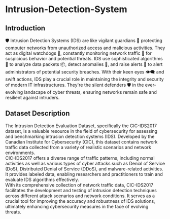 # Intrusion-Detection-System
## Introduction
🛡️ Intrusion Detection Systems (IDS) are like vigilant guardians 👀 protecting computer networks from unauthorized access and malicious activities. They act as digital watchdogs 🐾, constantly monitoring network traffic 📡 for suspicious behavior and potential threats. IDS use sophisticated algorithms 🧠 to analyze data packets 📦, detect anomalies 🚨, and raise alerts 🚩 to alert administrators of potential security breaches. With their keen eyes 👁️‍🗨️ and swift actions, IDS play a crucial role in maintaining the integrity and security of modern IT infrastructures. They're the silent defenders 🛡️ in the ever-evolving landscape of cyber threats, ensuring networks remain safe and resilient against intruders.
## Dataset Description
The Intrusion Detection Evaluation Dataset, specifically the CIC-IDS2017 dataset, is a valuable resource in the field of cybersecurity for assessing and benchmarking intrusion detection systems (IDS). Developed by the Canadian Institute for Cybersecurity (CIC), this dataset contains network traffic data collected from a variety of realistic scenarios and network environments.</br>
CIC-IDS2017 offers a diverse range of traffic patterns, including normal activities as well as various types of cyber attacks such as Denial of Service (DoS), Distributed Denial of Service (DDoS), and malware-related activities. It provides labeled data, enabling researchers and practitioners to train and evaluate IDS algorithms effectively.</br>
With its comprehensive collection of network traffic data, CIC-IDS2017 facilitates the development and testing of intrusion detection techniques across different attack scenarios and network conditions. It serves as a crucial tool for improving the accuracy and robustness of IDS solutions, ultimately enhancing cybersecurity measures in the face of evolving threats.
